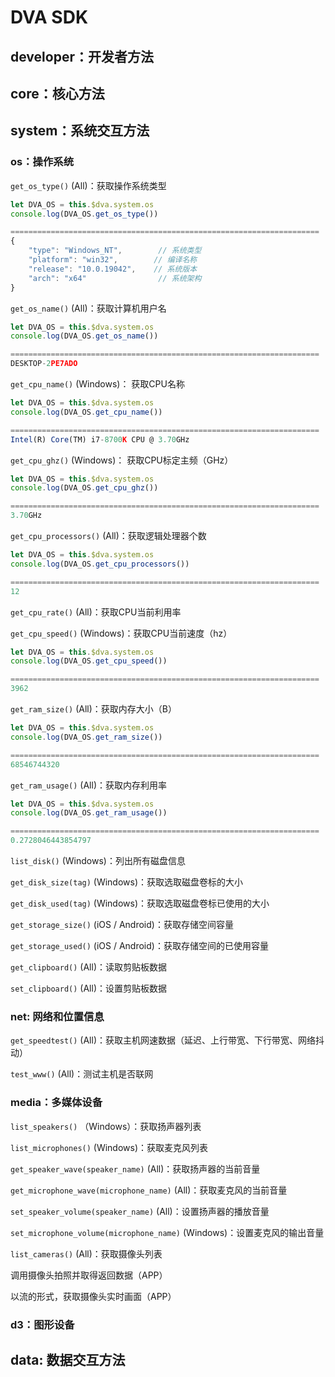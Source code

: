 # DVA SDK

## developer：开发者方法 <a href="#developer" id="developer"></a>



## core：核心方法 <a href="#core" id="core"></a>



## system：系统交互方法 <a href="#system" id="system"></a>

### os：操作系统

`get_os_type()` (All)：获取操作系统类型

```javascript
let DVA_OS = this.$dva.system.os
console.log(DVA_OS.get_os_type())

=====================================================================
{
    "type": "Windows_NT",        // 系统类型
    "platform": "win32",        // 编译名称
    "release": "10.0.19042",    // 系统版本
    "arch": "x64"                // 系统架构
}
```

`get_os_name()` (All)：获取计算机用户名

```javascript
let DVA_OS = this.$dva.system.os
console.log(DVA_OS.get_os_name())

=====================================================================
DESKTOP-2PE7ADO
```

`get_cpu_name()` (Windows)： 获取CPU名称

```javascript
let DVA_OS = this.$dva.system.os
console.log(DVA_OS.get_cpu_name())

=====================================================================
Intel(R) Core(TM) i7-8700K CPU @ 3.70GHz
```

`get_cpu_ghz()` (Windows)： 获取CPU标定主频（GHz）

```javascript
let DVA_OS = this.$dva.system.os
console.log(DVA_OS.get_cpu_ghz())

=====================================================================
3.70GHz
```

`get_cpu_processors()` (All)：获取逻辑处理器个数

```javascript
let DVA_OS = this.$dva.system.os
console.log(DVA_OS.get_cpu_processors())

=====================================================================
12
```

`get_cpu_rate()` (All)：获取CPU当前利用率



`get_cpu_speed()` (Windows)：获取CPU当前速度（hz）

```javascript
let DVA_OS = this.$dva.system.os
console.log(DVA_OS.get_cpu_speed())

=====================================================================
3962
```

`get_ram_size()` (All)：获取内存大小（B）

```javascript
let DVA_OS = this.$dva.system.os
console.log(DVA_OS.get_ram_size())

=====================================================================
68546744320
```

`get_ram_usage()` (All)：获取内存利用率&#x20;

```javascript
let DVA_OS = this.$dva.system.os
console.log(DVA_OS.get_ram_usage())

=====================================================================
0.2728046443854797
```

`list_disk()` (Windows)：列出所有磁盘信息



`get_disk_size(tag)` (Windows)：获取选取磁盘卷标的大小



`get_disk_used(tag)` (Windows)：获取选取磁盘卷标已使用的大小



`get_storage_size()` (iOS / Android)：获取存储空间容量



`get_storage_used()` (iOS / Android)：获取存储空间的已使用容量



`get_clipboard()` (All)：读取剪贴板数据



`set_clipboard()` (All)：设置剪贴板数据



### net: 网络和位置信息

`get_speedtest()` (All)：获取主机网速数据（延迟、上行带宽、下行带宽、网络抖动）



`test_www()` (All)：测试主机是否联网



### media：多媒体设备

`list_speakers()` （Windows）：获取扬声器列表



`list_microphones()` (Windows)：获取麦克风列表



`get_speaker_wave(speaker_name)` (All)：获取扬声器的当前音量



`get_microphone_wave(microphone_name)` (All)：获取麦克风的当前音量



`set_speaker_volume(speaker_name)` (All)：设置扬声器的播放音量



`set_microphone_volume(microphone_name)` (Windows)：设置麦克风的输出音量



`list_cameras()` (All)：获取摄像头列表



调用摄像头拍照并取得返回数据（APP）



以流的形式，获取摄像头实时画面（APP）

### d3：图形设备&#x20;





## data: 数据交互方法 <a href="#data" id="data"></a>



